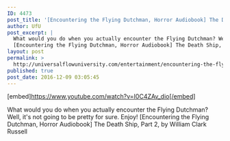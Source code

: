 ```yaml
---
ID: 4473
post_title: '[Encountering the Flying Dutchman, Horror Audiobook] The Death Ship, Part 2'
author: UfU
post_excerpt: |
  What would you do when you actually encounter the Flying Dutchman? Well, it's not going to be pretty for sure. Enjoy!
  [Encountering the Flying Dutchman, Horror Audiobook] The Death Ship, Part 2, by William Clark Russell
layout: post
permalink: >
  http://universalflowuniversity.com/entertainment/encountering-the-flying-dutchman-horror-audiobook-the-death-ship-part-2/
published: true
post_date: 2016-12-09 03:05:45
---
```

[embed]https://www.youtube.com/watch?v=I0C4ZAv_dio[/embed]<br>
<p>What would you do when you actually encounter the Flying Dutchman? Well, it's not going to be pretty for sure. Enjoy!
[Encountering the Flying Dutchman, Horror Audiobook] The Death Ship, Part 2, by William Clark Russell</p>